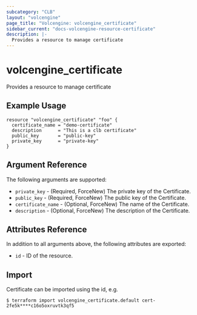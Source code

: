 ```yaml
---
subcategory: "CLB"
layout: "volcengine"
page_title: "Volcengine: volcengine_certificate"
sidebar_current: "docs-volcengine-resource-certificate"
description: |-
  Provides a resource to manage certificate
---
```

# volcengine_certificate
Provides a resource to manage certificate
## Example Usage
```hcl
resource "volcengine_certificate" "foo" {
  certificate_name = "demo-certificate"
  description      = "This is a clb certificate"
  public_key       = "public-key"
  private_key      = "private-key"
}
```
## Argument Reference
The following arguments are supported:
* `private_key` - (Required, ForceNew) The private key of the Certificate.
* `public_key` - (Required, ForceNew) The public key of the Certificate.
* `certificate_name` - (Optional, ForceNew) The name of the Certificate.
* `description` - (Optional, ForceNew) The description of the Certificate.

## Attributes Reference
In addition to all arguments above, the following attributes are exported:
* `id` - ID of the resource.



## Import
Certificate can be imported using the id, e.g.
```
$ terraform import volcengine_certificate.default cert-2fe5k****c16o5oxruvtk3qf5
```

